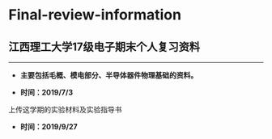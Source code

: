 # Final-review-information
## 江西理工大学17级电子期末个人复习资料
----------------------------------


- **主要包括毛概、模电部分、半导体器件物理基础的资料。**



- **时间：2019/7/3**

上传这学期的实验材料及实验指导书

- **时间：2019/9/27**

